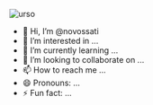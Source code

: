 <!---especial repositório sobre o github --->
![urso](https://pa1.aminoapps.com/6503/3a645c32495e104f7c5b715dc2f13c144e760650_hq.gif)
- 👋 Hi, I’m @novossati
- 👀 I’m interested in ...
- 🌱 I’m currently learning ...
- 💞️ I’m looking to collaborate on ...
- 📫 How to reach me ...
- 😄 Pronouns: ...
- ⚡ Fun fact: ...

<!---comentário, serve para esconder ou ocultar --->
